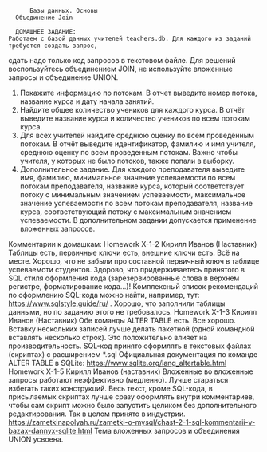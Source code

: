           Базы данных. Основы
      Объединение Join

      ДОМАШНЕЕ ЗАДАНИЕ:
    Работаем с базой данных учителей teachers.db. Для каждого из заданий требуется создать запрос,
сдать надо только код запросов в текстовом файле. Для решений воспользуйтесь объединением
JOIN, не используйте вложенные запросы и объединение UNION.
  1. Покажите информацию по потокам. В отчет выведите номер потока, название курса и дату начала занятий.
  2. Найдите общее количество учеников для каждого курса. В отчёт выведите название курса и количество учеников по всем потокам курса.
  3. Для всех учителей найдите среднюю оценку по всем проведённым потокам. В отчёт выведите идентификатор,
фамилию и имя учителя, среднюю оценку по всем проведенным потокам. Важно чтобы учителя, у которых не было потоков, также попали в выборку.
  4. Дополнительное задание. Для каждого преподавателя выведите имя, фамилию, минимальное значение успеваемости по всем потокам преподавателя,
название курса, который соответствует потоку с минимальным значением успеваемости, максимальное значение успеваемости по всем потокам
преподавателя, название курса, соответствующий потоку с максимальным значением успеваемости. В дополнительном задании допускается
применение вложенных запросов.


Комментарии к домашкам:
      Homework X-1-2
    Кирилл Иванов (Наставник)
Таблицы есть, первичные ключи есть, внешние ключи есть. Всё на месте.
Хорошо, что не забыли про составной первичный ключ в таблице успеваемоти студентов.
Здорово, что придерживаетесь принятого в SQL стиля оформления кода (зарезервированные слова в верхнем регистре, форматирование кода...)!
Комплексный список рекомендаций по оформлению SQL-кода можно найти, например, тут: https://www.sqlstyle.guide/ru/ .
Хорошо, что заполнили таблицы данными, но по заданию этого не требовалось.
      Homework X-1-3
    Кирилл Иванов (Наставник)
Обе команды ALTER TABLE есть. Все хорошо.
Вставку нескольких записей лучше делать пакетной (одной командной вставлять несколько строк). Это положительно влияет на производительность.
SQL-код принято оформлять в текстовых файлах (скриптах) с расширением *.sql
Официальная документация по команде ALTER TABLE в SQLite: https://www.sqlite.org/lang_altertable.html
      Homework X-1-5
    Кирилл Иванов (наставник)
Вложенные во вложенные запросы работают неэффективно (медленно). Лучше стараться избегать таких конструкций.
Весь текст, кроме SQL-кода, в присылаемых скриптах лучше сразу оформлять внутри комментариев, чтобы сам скрипт
можно было запустить целиком без дополнительного редактирования. Так в целом принято в индустрии.
  https://zametkinapolyah.ru/zametki-o-mysql/chast-2-1-sql-kommentarii-v-bazax-dannyx-sqlite.html
Тема вложенных запросов и объединения UNION усвоена.

